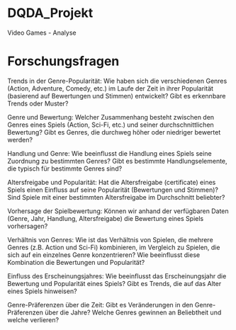 # DQDA_Projekt
Video Games - Analyse 

# Forschungsfragen 
Trends in der Genre-Popularität: Wie haben sich die verschiedenen Genres (Action, Adventure, Comedy, etc.) im Laufe der Zeit in ihrer Popularität (basierend auf Bewertungen und Stimmen) entwickelt? Gibt es erkennbare Trends oder Muster?

Genre und Bewertung: Welcher Zusammenhang besteht zwischen den Genres eines Spiels (Action, Sci-Fi, etc.) und seiner durchschnittlichen Bewertung? Gibt es Genres, die durchweg höher oder niedriger bewertet werden?

Handlung und Genre: Wie beeinflusst die Handlung eines Spiels seine Zuordnung zu bestimmten Genres? Gibt es bestimmte Handlungselemente, die typisch für bestimmte Genres sind?

Altersfreigabe und Popularität: Hat die Altersfreigabe (certificate) eines Spiels einen Einfluss auf seine Popularität (Bewertungen und Stimmen)? Sind Spiele mit einer bestimmten Altersfreigabe im Durchschnitt beliebter?

Vorhersage der Spielbewertung: Können wir anhand der verfügbaren Daten (Genre, Jahr, Handlung, Altersfreigabe) die Bewertung eines Spiels vorhersagen?

Verhältnis von Genres: Wie ist das Verhältnis von Spielen, die mehrere Genres (z.B. Action und Sci-Fi) kombinieren, im Vergleich zu Spielen, die sich auf ein einzelnes Genre konzentrieren? Wie beeinflusst diese Kombination die Bewertungen und Popularität?

Einfluss des Erscheinungsjahres: Wie beeinflusst das Erscheinungsjahr die Bewertung und Popularität eines Spiels? Gibt es Trends, die auf das Alter eines Spiels hinweisen?

Genre-Präferenzen über die Zeit: Gibt es Veränderungen in den Genre-Präferenzen über die Jahre? Welche Genres gewinnen an Beliebtheit und welche verlieren?
